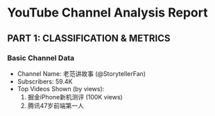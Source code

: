 # YouTube Channel Analysis Report

## PART 1: CLASSIFICATION & METRICS

### Basic Channel Data
- Channel Name: 老范讲故事 (@StorytellerFan)
- Subscribers: 59.4K
- Top Videos Shown (by views):
  1. 掘金iPhone新机测评 (100K views)
  2. 腾讯47岁前端第一人 
